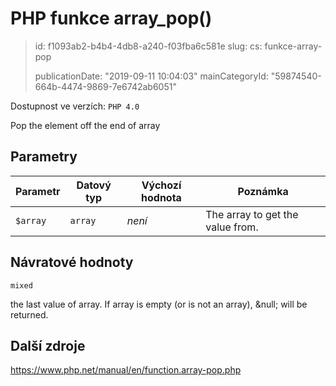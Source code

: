 PHP funkce array_pop()
======================

> id: f1093ab2-b4b4-4db8-a240-f03fba6c581e
> slug:
> 	cs: funkce-array-pop
>
> publicationDate: "2019-09-11 10:04:03"
> mainCategoryId: "59874540-664b-4474-9869-7e6742ab6051"

Dostupnost ve verzích: `PHP 4.0`

Pop the element off the end of array


Parametry
--------------

| Parametr | Datový typ | Výchozí hodnota | Poznámka |
|-----|-----|-----|-----|
| `$array` | `array` | *není* | The array to get the value from. |


Návratové hodnoty
----------------

`mixed`

the last value of array.
If array is empty (or is not an array),
&null; will be returned.

Další zdroje
------------

https://www.php.net/manual/en/function.array-pop.php
